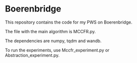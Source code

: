 # Boerenbridge
This repository contains the code for my PWS on Boerenbridge.

The file with the main algorithm is MCCFR.py.

The dependencies are numpy, tqdm and wandb.

To run the experiments, use Mccfr_experiment.py or Abstraction_experiment.py.
